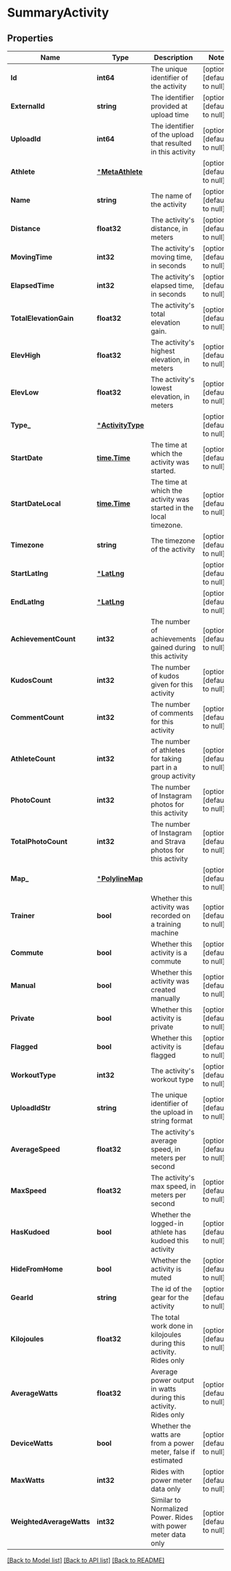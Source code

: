 # SummaryActivity

## Properties
Name | Type | Description | Notes
------------ | ------------- | ------------- | -------------
**Id** | **int64** | The unique identifier of the activity | [optional] [default to null]
**ExternalId** | **string** | The identifier provided at upload time | [optional] [default to null]
**UploadId** | **int64** | The identifier of the upload that resulted in this activity | [optional] [default to null]
**Athlete** | [***MetaAthlete**](MetaAthlete.md) |  | [optional] [default to null]
**Name** | **string** | The name of the activity | [optional] [default to null]
**Distance** | **float32** | The activity&#39;s distance, in meters | [optional] [default to null]
**MovingTime** | **int32** | The activity&#39;s moving time, in seconds | [optional] [default to null]
**ElapsedTime** | **int32** | The activity&#39;s elapsed time, in seconds | [optional] [default to null]
**TotalElevationGain** | **float32** | The activity&#39;s total elevation gain. | [optional] [default to null]
**ElevHigh** | **float32** | The activity&#39;s highest elevation, in meters | [optional] [default to null]
**ElevLow** | **float32** | The activity&#39;s lowest elevation, in meters | [optional] [default to null]
**Type_** | [***ActivityType**](ActivityType.md) |  | [optional] [default to null]
**StartDate** | [**time.Time**](time.Time.md) | The time at which the activity was started. | [optional] [default to null]
**StartDateLocal** | [**time.Time**](time.Time.md) | The time at which the activity was started in the local timezone. | [optional] [default to null]
**Timezone** | **string** | The timezone of the activity | [optional] [default to null]
**StartLatlng** | [***LatLng**](LatLng.md) |  | [optional] [default to null]
**EndLatlng** | [***LatLng**](LatLng.md) |  | [optional] [default to null]
**AchievementCount** | **int32** | The number of achievements gained during this activity | [optional] [default to null]
**KudosCount** | **int32** | The number of kudos given for this activity | [optional] [default to null]
**CommentCount** | **int32** | The number of comments for this activity | [optional] [default to null]
**AthleteCount** | **int32** | The number of athletes for taking part in a group activity | [optional] [default to null]
**PhotoCount** | **int32** | The number of Instagram photos for this activity | [optional] [default to null]
**TotalPhotoCount** | **int32** | The number of Instagram and Strava photos for this activity | [optional] [default to null]
**Map_** | [***PolylineMap**](PolylineMap.md) |  | [optional] [default to null]
**Trainer** | **bool** | Whether this activity was recorded on a training machine | [optional] [default to null]
**Commute** | **bool** | Whether this activity is a commute | [optional] [default to null]
**Manual** | **bool** | Whether this activity was created manually | [optional] [default to null]
**Private** | **bool** | Whether this activity is private | [optional] [default to null]
**Flagged** | **bool** | Whether this activity is flagged | [optional] [default to null]
**WorkoutType** | **int32** | The activity&#39;s workout type | [optional] [default to null]
**UploadIdStr** | **string** | The unique identifier of the upload in string format | [optional] [default to null]
**AverageSpeed** | **float32** | The activity&#39;s average speed, in meters per second | [optional] [default to null]
**MaxSpeed** | **float32** | The activity&#39;s max speed, in meters per second | [optional] [default to null]
**HasKudoed** | **bool** | Whether the logged-in athlete has kudoed this activity | [optional] [default to null]
**HideFromHome** | **bool** | Whether the activity is muted | [optional] [default to null]
**GearId** | **string** | The id of the gear for the activity | [optional] [default to null]
**Kilojoules** | **float32** | The total work done in kilojoules during this activity. Rides only | [optional] [default to null]
**AverageWatts** | **float32** | Average power output in watts during this activity. Rides only | [optional] [default to null]
**DeviceWatts** | **bool** | Whether the watts are from a power meter, false if estimated | [optional] [default to null]
**MaxWatts** | **int32** | Rides with power meter data only | [optional] [default to null]
**WeightedAverageWatts** | **int32** | Similar to Normalized Power. Rides with power meter data only | [optional] [default to null]

[[Back to Model list]](../README.md#documentation-for-models) [[Back to API list]](../README.md#documentation-for-api-endpoints) [[Back to README]](../README.md)


